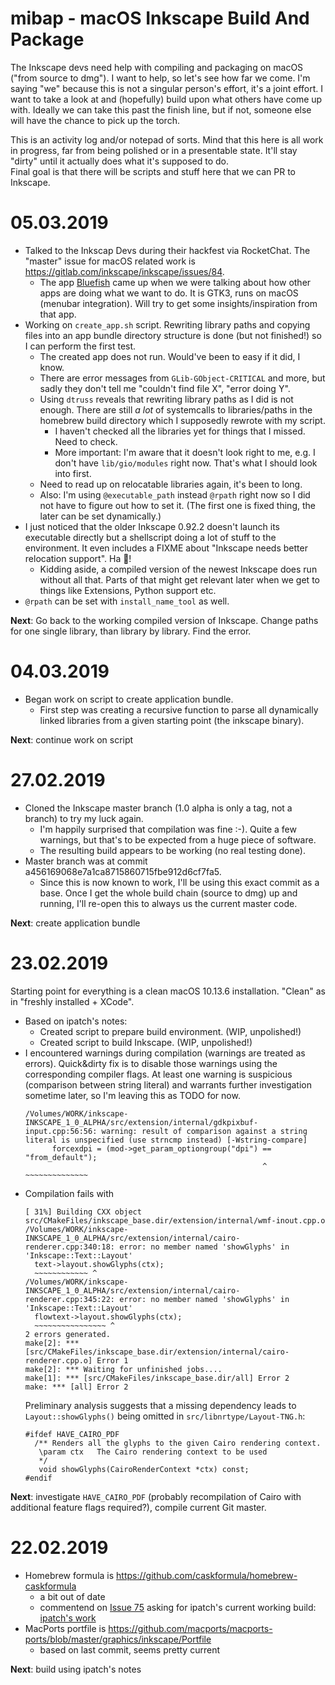 # mibap - macOS Inkscape Build And Package
The Inkscape devs need help with compiling and packaging on macOS ("from source to dmg"). I want to help, so let's see how far we come. I'm saying "we" because this is not a singular person's effort, it's a joint effort. I want to take a look at and (hopefully) build upon what others have come up with. Ideally we can take this past the finish line, but if not, someone else will have the chance to pick up the torch.

This is an activity log and/or notepad of sorts. Mind that this here is all work in progress, far from being polished or in a presentable state. It'll stay "dirty" until it actually does what it's supposed to do.  
Final goal is that there will be scripts and stuff here that we can PR to Inkscape.

# 05.03.2019
- Talked to the Inkscap Devs during their hackfest via RocketChat. The "master" issue for macOS related work is https://gitlab.com/inkscape/inkscape/issues/84.
  - The app [Bluefish](http://bluefish.openoffice.nl/download.html) came up when we were talking about how other apps are doing what we want to do. It is GTK3, runs on macOS (menubar integration). Will try to get some insights/inspiration from that app.
- Working on `create_app.sh` script. Rewriting library paths and copying files into an app bundle directory structure is done (but not finished!) so I can perform the first test.
  - The created app does not run. Would've been to easy if it did, I know.
  - There are error messages from `GLib-GObject-CRITICAL` and more, but sadly they don't tell me "couldn't find file X", "error doing Y".
  - Using `dtruss` reveals that rewriting library paths as I did is not enough. There are still _a lot_ of systemcalls to libraries/paths in the homebrew build directory which I supposedly rewrote with my script.
    - I haven't checked all the libraries yet for things that I missed. Need to check.
    - More important: I'm aware that it doesn't look right to me, e.g. I don't have `lib/gio/modules` right now. That's what I should look into first.
  - Need to read up on relocatable libraries again, it's been to long.
  - Also: I'm using `@executable_path` instead `@rpath` right now so I did not have to figure out how to set it. (The first one is fixed thing, the later can be set dynamically.)
- I just noticed that the older Inkscape 0.92.2 doesn't launch its executable directly but a shellscript doing a lot of stuff to the environment. It even includes a FIXME about "Inkscape needs better relocation support". Ha 🤪!
  - Kidding aside, a compiled version of the newest Inkscape does run without all that. Parts of that might get relevant later when we get to things like Extensions, Python support etc.
- `@rpath` can be set with `install_name_tool` as well.

__Next__: Go back to the working compiled version of Inkscape. Change paths for one single library, than library by library. Find the error.

# 04.03.2019
- Began work on script to create application bundle.
  - First step was creating a recursive function to parse all dynamically linked libraries from a given starting point (the inkscape binary).

__Next__: continue work on script

# 27.02.2019
- Cloned the Inkscape master branch (1.0 alpha is only a tag, not a branch) to try my luck again.
  - I'm happily surprised that compilation was fine :-). Quite a few warnings, but that's to be expected from a huge piece of software. 
  - The resulting build appears to be working (no real testing done).
- Master branch was at commit a456169068e7a1ca8715860715fbe912d6cf7fa5.
  - Since this is now known to work, I'll be using this exact commit as a base. Once I get the whole build chain (source to dmg) up and running, I'll re-open this to always us the current master code.

__Next__: create application bundle

# 23.02.2019
Starting point for everything is a clean macOS 10.13.6 installation. "Clean" as in "freshly installed + XCode". 
- Based on ipatch's notes:
  - Created script to prepare build environment. (WIP, unpolished!)
  - Created script to build Inkscape. (WIP, unpolished!)
- I encountered warnings during compilation (warnings are treated as errors). Quick&dirty fix is to disable those warnings using the corresponding compiler flags. At least one warning is suspicious (comparison between string literal) and warrants further investigation sometime later, so I'm leaving this as TODO for now.
  ```
  /Volumes/WORK/inkscape-INKSCAPE_1_0_ALPHA/src/extension/internal/gdkpixbuf-input.cpp:56:56: warning: result of comparison against a string literal is unspecified (use strncmp instead) [-Wstring-compare]
        forcexdpi = (mod->get_param_optiongroup("dpi") == "from_default");
                                                       ^  ~~~~~~~~~~~~~~
  ```
- Compilation fails with
  ```
  [ 31%] Building CXX object src/CMakeFiles/inkscape_base.dir/extension/internal/wmf-inout.cpp.o
  /Volumes/WORK/inkscape-INKSCAPE_1_0_ALPHA/src/extension/internal/cairo-renderer.cpp:340:18: error: no member named 'showGlyphs' in 'Inkscape::Text::Layout'
    text->layout.showGlyphs(ctx);
    ~~~~~~~~~~~~ ^
  /Volumes/WORK/inkscape-INKSCAPE_1_0_ALPHA/src/extension/internal/cairo-renderer.cpp:345:22: error: no member named 'showGlyphs' in 'Inkscape::Text::Layout'
    flowtext->layout.showGlyphs(ctx);
    ~~~~~~~~~~~~~~~~ ^
  2 errors generated.
  make[2]: *** [src/CMakeFiles/inkscape_base.dir/extension/internal/cairo-renderer.cpp.o] Error 1
  make[2]: *** Waiting for unfinished jobs....
  make[1]: *** [src/CMakeFiles/inkscape_base.dir/all] Error 2
  make: *** [all] Error 2
  ```
  Preliminary analysis suggests that a missing dependency leads to `Layout::showGlyphs()` being omitted in `src/libnrtype/Layout-TNG.h`:
  ```
  #ifdef HAVE_CAIRO_PDF    
    /** Renders all the glyphs to the given Cairo rendering context.
     \param ctx   The Cairo rendering context to be used
     */
     void showGlyphs(CairoRenderContext *ctx) const;
  #endif
  ```
__Next__: investigate `HAVE_CAIRO_PDF` (probably recompilation of Cairo with additional feature flags required?), compile current Git master. 

# 22.02.2019
- Homebrew formula is https://github.com/caskformula/homebrew-caskformula
  - a bit out of date
  - commentend on [Issue 75](https://github.com/caskformula/homebrew-caskformula/issues/75) asking for ipatch's current working build: [ipatch's work](https://github.com/ipatch/homebrew-us-05/blob/master/inkscape/inkscape-building-for-macOS.md)
- MacPorts portfile is https://github.com/macports/macports-ports/blob/master/graphics/inkscape/Portfile
  - based on last commit, seems pretty current

__Next__: build using ipatch's notes
